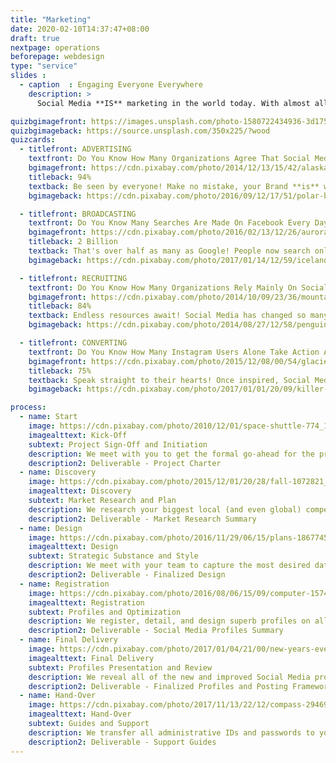 ```yaml
---
title: "Marketing"
date: 2020-02-10T14:37:47+08:00
draft: true
nextpage: operations
beforepage: webdesign 
type: "service"
slides :
  - caption  : Engaging Everyone Everywhere
    description: >
      Social Media **IS** marketing in the world today. With almost all internet users in the world now on Social Media, you absolutely must know how to attract, keep, and convert them into visitors, volunteers, and donors to be achieve your goal.<br>We can help.

quizbgimagefront: https://images.unsplash.com/photo-1580722434936-3d175913fbdc?ixlib=rb-1.2.1&ixid=eyJhcHBfaWQiOjEyMDd9&auto=format&fit=crop&w=1951&q=80
quizbgimageback: https://source.unsplash.com/350x225/?wood
quizcards:
  - titlefront: ADVERTISING
    textfront: Do You Know How Many Organizations Agree That Social Media Has Vastly Improved Their Brand's Popularity?
    bgimagefront: https://cdn.pixabay.com/photo/2014/12/13/15/42/alaska-566722_1280.jpg
    titleback: 94%
    textback: Be seen by everyone! Make no mistake, your Brand **is** what you offer. This is as true if you are seeking tourists as it is for volunteers and donors. Social Media lets you reach every type of audience - all ages, all genders, all locations.<br><br>As millenials, we understand Social Media like it is a part of ourselves. This enables us to create fantastic profiles for you on all the major platforms, Western AND Eastern, to make sure the entire world knows you and why they should invest their time, and potentially money, with you.
    bgimageback: https://cdn.pixabay.com/photo/2016/09/12/17/51/polar-bears-1665367_1280.jpg

  - titlefront: BROADCASTING
    textfront: Do You Know Many Searches Are Made On Facebook Every Day, Many Only For Destinations And Organizations?
    bgimagefront: https://cdn.pixabay.com/photo/2016/02/13/12/26/aurora-1197753_1280.jpg
    titleback: 2 Billion
    textback: That's over half as many as Google! People now search only on Social Media for everything from planning where to travel, to who to donate to, to who to volunteer with globally.<br><br>We show you when, where, and how to post to get the very best value for each post you make because it is fact that every single new well-made post you make across the Social Media platforms can translate to dozens of new visitors to your profile. This directly results in huge increases in both your visitors and revenue.
    bgimageback: https://cdn.pixabay.com/photo/2017/01/14/12/59/iceland-1979445_1280.jpg

  - titlefront: RECRUITING
    textfront: Do You Know How Many Organizations Rely Mainly On Social Media To Recruit Volunteers and Staff?
    bgimagefront: https://cdn.pixabay.com/photo/2014/10/09/23/36/mountains-482689_1280.jpg
    titleback: 84%
    textback: Endless resources await! Social Media has changed so many of the rules that tourism and businesses are driven by, especially when it comes to finding the best and most passionate people to join your team as volunteers and staff.<br><br>We have both recruited volunteers over Social Media and have been recruited ourselves there. This has helps us understand extremely well the techniques, benefits, and common mistakes most recruiters make. We will provide you with step-by-step guides to recruit the very best resources.
    bgimageback: https://cdn.pixabay.com/photo/2014/08/27/12/58/penguins-429128_1280.jpg

  - titlefront: CONVERTING
    textfront: Do You Know How Many Instagram Users Alone Take Action After Being Inspired By A Post?
    bgimagefront: https://cdn.pixabay.com/photo/2015/12/08/00/54/glacier-1082163_1280.jpg
    titleback: 75%
    textback: Speak straight to their hearts! Once inspired, Social Media users will immediately either go to your website, engage you in conversation directly, search for more information, or recommend you and your post to their friends and family.<br><br>We understand the complex algorithms that the different Social Media platforms use to increase the visibility of the best posts. We show you how to use our techniques to make sure your post is seen by the most number of people and results in the highest conversion of readers to followers.
    bgimageback: https://cdn.pixabay.com/photo/2017/01/01/20/09/killer-whales-1945411_1280.jpg

process:
  - name: Start
    image: https://cdn.pixabay.com/photo/2010/12/01/space-shuttle-774_1280.jpg
    imagealttext: Kick-Off
    subtext: Project Sign-Off and Initiation
    description: We meet with you to get the formal go-ahead for the project. Then we meet with your team to review all of your current Social Media profiles and strategies. We establish what your goals are and should be, and then create a plan get you to those goals from where you are right now.
    description2: Deliverable - Project Charter
  - name: Discovery
    image: https://cdn.pixabay.com/photo/2015/12/01/20/28/fall-1072821_1280.jpg
    imagealttext: Discovery
    subtext: Market Research and Plan
    description: We research your biggest local (and even global) competitors on Social Media and understand what designs, posts, and strategies are working for them that we can make work for you instead.
    description2: Deliverable - Market Research Summary
  - name: Design
    image: https://cdn.pixabay.com/photo/2016/11/29/06/15/plans-1867745_1280.jpg
    imagealttext: Design
    subtext: Strategic Substance and Style
    description: We meet with your team to capture the most desired data and designs to be included in the Social Media profiles. Once the initial designs are accepted, we begin creating visibility strategies, working closely with your team on content and design.
    description2: Deliverable - Finalized Design
  - name: Registration
    image: https://cdn.pixabay.com/photo/2016/08/06/15/09/computer-1574533_1280.jpg
    imagealttext: Registration
    subtext: Profiles and Optimization
    description: We register, detail, and design superb profiles on all major Western AND Eastern platforms where you currently have no profiles. For those platforms you are already on, we will optimize all of the content and design to align with the Design parameters.
    description2: Deliverable - Social Media Profiles Summary
  - name: Final Delivery
    image: https://cdn.pixabay.com/photo/2017/01/04/21/00/new-years-eve-1953253_1280.jpg
    imagealttext: Final Delivery
    subtext: Profiles Presentation and Review
    description: We reveal all of the new and improved Social Media profiles across all of the major platforms. We walk you through the frameworks we have created for you and your team to know what, when, and how to post for the best result. We integrate any changes you may wish to have and complete all remaining technical tasks.
    description2: Deliverable - Finalized Profiles and Posting Frameworks
  - name: Hand-Over
    image: https://cdn.pixabay.com/photo/2017/11/13/22/12/compass-2946959_1280.jpg
    imagealttext: Hand-Over
    subtext: Guides and Support
    description: We transfer all administrative IDs and passwords to you and provide excellent user guides to help your staff take over the administrative tasks of making sure the profiles stays online and current after we hand them over. That will not be the end though as we will provide you with ongoing support and strategic advice for any changes you may wish to make in your profiles in the future.
    description2: Deliverable - Support Guides
---
```

